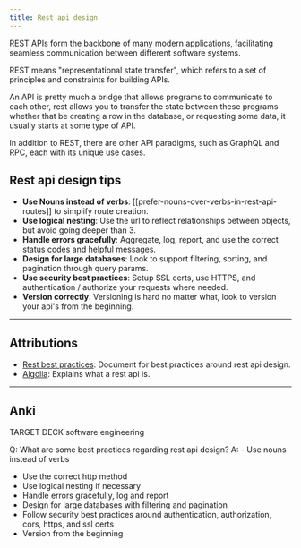 ```yaml
---
title: Rest api design
---
```

REST APIs form the backbone of many modern applications, facilitating seamless communication between different software systems.

REST means "representational state transfer", which refers to a set of principles and constraints for building APIs.

An API is pretty much a bridge that allows programs to communicate to each other, rest allows you to transfer the state between these programs whether that be creating a row in the database, or requesting some data, it usually starts at some type of API.

In addition to REST, there are other API paradigms, such as GraphQL and RPC, each with its unique use cases.

## Rest api design tips
- **Use Nouns instead of verbs**: [[prefer-nouns-over-verbs-in-rest-api-routes]] to simplify route creation.
- **Use logical nesting**: Use the url to reflect relationships between objects, but avoid going deeper than 3.
- **Handle errors gracefully**: Aggregate, log, report, and use the correct status codes and helpful messages.
- **Design for large databases**: Look to support filtering, sorting, and pagination through query params.
- **Use security best practices**: Setup SSL certs, use HTTPS, and authentication / authorize your requests where needed.
- **Version correctly**: Versioning is hard no matter what, look to version your api's from the beginning.



---
## Attributions
- [Rest best practices](https://stackoverflow.blog/2020/03/02/best-practices-for-rest-api-design/): Document for best practices around rest api design.
- [Algolia](https://www.algolia.com/blog/product/what-is-a-rest-api/?utm_source=google&utm_medium=paid_search&utm_campaign=rl_emea_search_plg_nb_dynamic&utm_content=blog_product_dynamic&utm_term=&utm_region=emea&utm_model=nonbrand&utm_ag=rl&utm_persona=dev&_bt=571020055133&_bm=&_bn=g&utm_camp_parent=plg&gad_source=1&gclid=CjwKCAiA1MCrBhAoEiwAC2d64YjOCBane1zdGQvXYrCnKqUQfYlcrc4LUkfpyItVEi7OpiLN6PS6fhoCkqIQAvD_BwE): Explains what a rest api is.

----
## Anki

TARGET DECK
software engineering

Q: What are some best practices regarding rest api design?
A: - Use nouns instead of verbs
- Use the correct http method
- Use logical nesting if necessary
- Handle errors gracefully, log and report
- Design for large databases with filtering and pagination
- Follow security best practices around authentication, authorization, cors, https, and ssl certs
- Version from the beginning
<!--ID: 1701897366692-->
